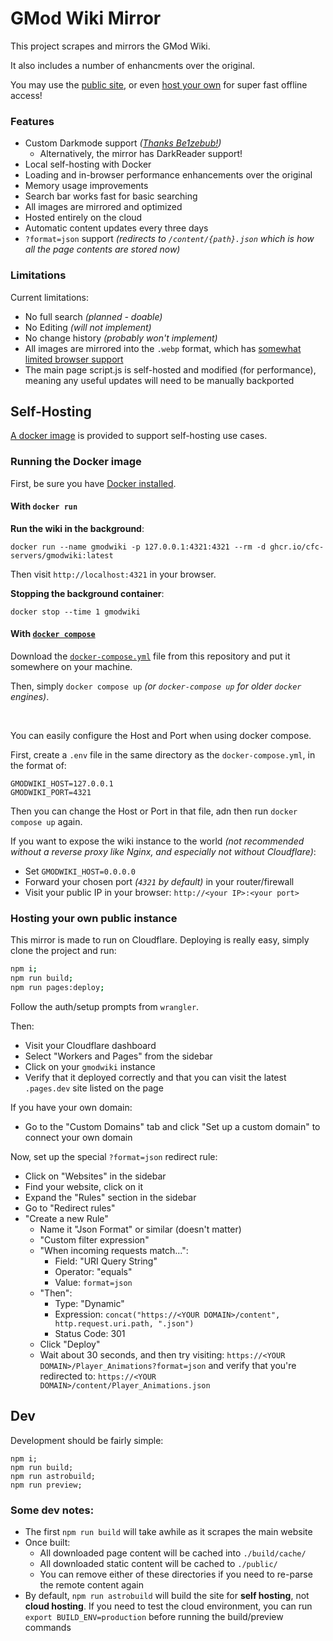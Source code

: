 # GMod Wiki Mirror

This project scrapes and mirrors the GMod Wiki.

It also includes a number of enhancments over the original.

You may use the [public site](https://gmodwiki.com), or even [host your own](https://github.com/CFC-Servers/gmodwiki?tab=readme-ov-file#self-hosting) for super fast offline access!

### Features
- Custom Darkmode support _([Thanks Be1zebub!](https://github.com/Be1zebub/Small-GLua-Things/blob/master/dark_wiki.js))_
    - Alternatively, the mirror has DarkReader support!
- Local self-hosting with Docker
- Loading and in-browser performance enhancements over the original
- Memory usage improvements
- Search bar works fast for basic searching
- All images are mirrored and optimized
- Hosted entirely on the cloud
- Automatic content updates every three days
- `?format=json` support _(redirects to `/content/{path}.json` which is how all the page contents are stored now)_

### Limitations
Current limitations:
- No full search _(planned - doable)_
- No Editing _(will not implement)_
- No change history _(probably won't implement)_
- All images are mirrored into the `.webp` format, which has [somewhat limited browser support](https://caniuse.com/webp)
- The main page script.js is self-hosted and modified (for performance), meaning any useful updates will need to be manually backported

## Self-Hosting
[A docker image](https://github.com/CFC-Servers/gmodwiki/pkgs/container/gmodwiki) is provided to support self-hosting use cases.

### Running the Docker image

First, be sure you have [Docker installed](https://docs.docker.com/compose/install/).

#### With `docker run`
**Run the wiki in the background**:
```
docker run --name gmodwiki -p 127.0.0.1:4321:4321 --rm -d ghcr.io/cfc-servers/gmodwiki:latest
```

Then visit `http://localhost:4321` in your browser.

**Stopping the background container**:
```
docker stop --time 1 gmodwiki
```

#### With [`docker compose`](https://docs.docker.com/compose/)
Download the [`docker-compose.yml`](https://github.com/CFC-Servers/gmodwiki/blob/main/docker-compose.yml) file from this repository and put it somewhere on your machine.

Then, simply `docker compose up` _(or `docker-compose up` for older `docker` engines)_.

<br>

You can easily configure the Host and Port when using docker compose.

First, create a `.env` file in the same directory as the `docker-compose.yml`, in the format of:
```env
GMODWIKI_HOST=127.0.0.1
GMODWIKI_PORT=4321
```

Then you can change the Host or Port in that file, adn then run `docker compose up` again.


If you want to expose the wiki instance to the world _(not recommended without a reverse proxy like Nginx, and especially not without Cloudflare)_:
- Set `GMODWIKI_HOST=0.0.0.0`
- Forward your chosen port _(`4321` by default)_ in your router/firewall
- Visit your public IP in your browser: `http://<your IP>:<your port>`


### Hosting your own public instance
This mirror is made to run on Cloudflare. Deploying is really easy, simply clone the project and run:
```sh
npm i;
npm run build;
npm run pages:deploy;
```

Follow the auth/setup prompts from `wrangler`.

Then:
- Visit your Cloudflare dashboard
- Select "Workers and Pages" from the sidebar
- Click on your `gmodwiki` instance
- Verify that it deployed correctly and that you can visit the latest `.pages.dev` site listed on the page

If you have your own domain:
- Go to the "Custom Domains" tab and click "Set up a custom domain" to connect your own domain

Now, set up the special `?format=json` redirect rule:
- Click on "Websites" in the sidebar
- Find your website, click on it
- Expand the "Rules" section in the sidebar
- Go to "Redirect rules"
- "Create a new Rule"
    - Name it "Json Format" or similar (doesn't matter)
    - "Custom filter expression"
    - "When incoming requests match...":
        - Field: "URI Query String"
        - Operator: "equals"
        - Value: `format=json`
    - "Then":
        - Type: "Dynamic"
        - Expression: `concat("https://<YOUR DOMAIN>/content", http.request.uri.path, ".json")`
        - Status Code: 301
    - Click "Deploy"
    - Wait about 30 seconds, and then try visiting: `https://<YOUR DOMAIN>/Player_Animations?format=json` and verify that you're redirected to: `https://<YOUR DOMAIN>/content/Player_Animations.json`

## Dev
Development should be fairly simple:
```
npm i;
npm run build;
npm run astrobuild;
npm run preview;
```

### Some dev notes:
- The first `npm run build` will take awhile as it scrapes the main website
- Once built:
    - All downloaded page content will be cached into `./build/cache/`
    - All downloaded static content will be cached to `./public/`
    - You can remove either of these directories if you need to re-parse the remote content again
- By default, `npm run astrobuild` will build the site for **self hosting**, not **cloud hosting**. If you need to test the cloud environment, you can run `export BUILD_ENV=production` before running the build/preview commands
